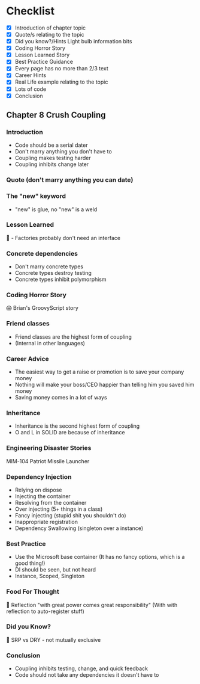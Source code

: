 # Checklist

- [x] Introduction of chapter topic
- [x] Quote/s relating to the topic
- [x] Did you know?/Hints Light bulb information bits
- [x] Coding Horror Story
- [x] Lesson Learned Story
- [x] Best Practice Guidance
- [x] Every page has no more than 2/3 text
- [x] Career Hints
- [x] Real Life example relating to the topic
- [x] Lots of code
- [x] Conclusion

## Chapter 8 Crush Coupling

### Introduction

- Code should be a serial dater
- Don't marry anything you don't have to
- Coupling makes testing harder
- Coupling inhibits change later

### Quote (don't marry anything you can date)

### The "new" keyword

- "new" is glue, no "new" is a weld

### Lesson Learned

:school: - Factories probably don't need an interface

### Concrete dependencies

- Don't marry concrete types
- Concrete types destroy testing
- Concrete types inhibit polymorphism

### Coding Horror Story

:scream: Brian's GroovyScript story

### Friend classes

- Friend classes are the highest form of coupling
- (Internal in other languages)

### Career Advice

- The easiest way to get a raise or promotion is to save your company money
- Nothing will make your boss/CEO happier than telling him you saved him money
- Saving money comes in a lot of ways

### Inheritance

- Inheritance is the second highest form of coupling
- O and L in SOLID are because of inheritance

### Engineering Disaster Stories

MIM-104 Patriot Missile Launcher

### Dependency Injection

- Relying on dispose  
- Injecting the container  
- Resolving from the container  
- Over injecting (5+ things in a class)
- Fancy injecting  (stupid shit you shouldn't do)
- Inappropriate registration
- Dependency Swallowing (singleton over a instance)

### Best Practice

- Use the Microsoft base container
(It has no fancy options, which is a good thing!)
- DI should be seen, but not heard
- Instance, Scoped, Singleton

### Food For Thought

:apple: Reflection "with great power comes great responsibility"
(With with reflection to auto-register stuff)

### Did you Know?

:thinking: SRP vs DRY - not mutually exclusive

### Conclusion

- Coupling inhibits testing, change, and quick feedback
- Code should not take any dependencies it doesn't have to
